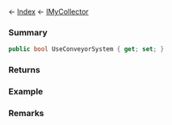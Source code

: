 ← [Index](Api-Index) ← [IMyCollector](Sandbox.ModAPI.Ingame.IMyCollector)

### Summary

```csharp
public bool UseConveyorSystem { get; set; }
```

### Returns

### Example

### Remarks

